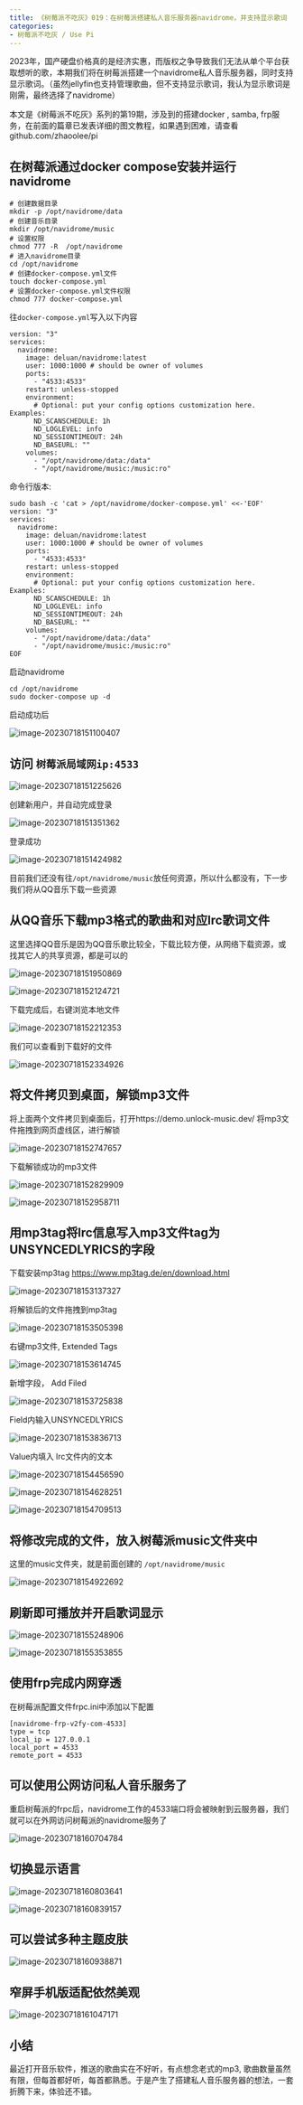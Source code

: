 ```yaml
---
title: 《树莓派不吃灰》019：在树莓派搭建私人音乐服务器navidrome，并支持显示歌词
categories:
- 树莓派不吃灰 / Use Pi
---
```


2023年，国产硬盘价格真的是经济实惠，而版权之争导致我们无法从单个平台获取想听的歌，本期我们将在树莓派搭建一个navidrome私人音乐服务器，同时支持显示歌词。（虽然jellyfin也支持管理歌曲，但不支持显示歌词，我认为显示歌词是刚需，最终选择了navidrome）



本文是《树莓派不吃灰》系列的第19期，涉及到的搭建docker , samba, frp服务，在前面的篇章已发表详细的图文教程，如果遇到困难，请查看 github.com/zhaoolee/pi




## 在树莓派通过docker compose安装并运行navidrome


```
# 创建数据目录
mkdir -p /opt/navidrome/data
# 创建音乐目录
mkdir /opt/navidrome/music
# 设置权限
chmod 777 -R  /opt/navidrome
# 进入navidrome目录
cd /opt/navidrome
# 创建docker-compose.yml文件
touch docker-compose.yml
# 设置docker-compose.yml文件权限 
chmod 777 docker-compose.yml
```

往`docker-compose.yml`写入以下内容




```
version: "3"
services:
  navidrome:
    image: deluan/navidrome:latest
    user: 1000:1000 # should be owner of volumes
    ports:
      - "4533:4533"
    restart: unless-stopped
    environment:
      # Optional: put your config options customization here. Examples:
      ND_SCANSCHEDULE: 1h
      ND_LOGLEVEL: info  
      ND_SESSIONTIMEOUT: 24h
      ND_BASEURL: ""
    volumes:
      - "/opt/navidrome/data:/data"
      - "/opt/navidrome/music:/music:ro"
```

命令行版本:


```
sudo bash -c 'cat > /opt/navidrome/docker-compose.yml' <<-'EOF'
version: "3"
services:
  navidrome:
    image: deluan/navidrome:latest
    user: 1000:1000 # should be owner of volumes
    ports:
      - "4533:4533"
    restart: unless-stopped
    environment:
      # Optional: put your config options customization here. Examples:
      ND_SCANSCHEDULE: 1h
      ND_LOGLEVEL: info  
      ND_SESSIONTIMEOUT: 24h
      ND_BASEURL: ""
    volumes:
      - "/opt/navidrome/data:/data"
      - "/opt/navidrome/music:/music:ro"
EOF
```

启动navidrome



```
cd /opt/navidrome
sudo docker-compose up -d
```

启动成功后


![image-20230718151100407](https://cdn.fangyuanxiaozhan.com/assets/1689664261296xSkCpEAi.png)

## 访问 `树莓派局域网ip:4533` 


![image-20230718151225626](https://cdn.fangyuanxiaozhan.com/assets/1689664346395K4Jfa2dH.png)

创建新用户，并自动完成登录



![image-20230718151351362](https://cdn.fangyuanxiaozhan.com/assets/1689664431913Z6hkQpfC.png)


登录成功



![image-20230718151424982](https://cdn.fangyuanxiaozhan.com/assets/1689664465563H45nE2Dw.png)



目前我们还没有往`/opt/navidrome/music`放任何资源，所以什么都没有，下一步我们将从QQ音乐下载一些资源




## 从QQ音乐下载mp3格式的歌曲和对应lrc歌词文件

这里选择QQ音乐是因为QQ音乐歌比较全，下载比较方便，从网络下载资源，或找其它人的共享资源，都是可以的



![image-20230718151950869](https://cdn.fangyuanxiaozhan.com/assets/1689664791347JExkSYRp.png)



![image-20230718152124721](https://cdn.fangyuanxiaozhan.com/assets/1689664885073BQBS80hA.png)



下载完成后，右键浏览本地文件




![image-20230718152212353](https://cdn.fangyuanxiaozhan.com/assets/1689664932744Ztz0Yj3t.png)

我们可以查看到下载好的文件


![image-20230718152334926](https://cdn.fangyuanxiaozhan.com/assets/1689665015377cMwT1xP4.png)



## 将文件拷贝到桌面，解锁mp3文件

将上面两个文件拷贝到桌面后，打开https://demo.unlock-music.dev/ 将mp3文件拖拽到网页虚线区，进行解锁



![image-20230718152747657](https://cdn.fangyuanxiaozhan.com/assets/1689665268130aAh1JCZ7.png)

下载解锁成功的mp3文件



![image-20230718152829909](https://cdn.fangyuanxiaozhan.com/assets/1689665310281c8MK3aSz.png)





![image-20230718152958711](https://cdn.fangyuanxiaozhan.com/assets/1689665399194HKH3EHiS.png)





## 用mp3tag将lrc信息写入mp3文件tag为UNSYNCEDLYRICS的字段

下载安装mp3tag  https://www.mp3tag.de/en/download.html


![image-20230718153137327](https://cdn.fangyuanxiaozhan.com/assets/1689665497704bxAnDMJN.png)

将解锁后的文件拖拽到mp3tag


![image-20230718153505398](https://cdn.fangyuanxiaozhan.com/assets/1689665705816ERer4R0k.png)

右键mp3文件, Extended Tags



![image-20230718153614745](https://cdn.fangyuanxiaozhan.com/assets/1689665775469NHGKhsJJ.png)

新增字段， Add Filed



![image-20230718153725838](https://cdn.fangyuanxiaozhan.com/assets/1689665846385SzNk6K8K.png)

Field内输入UNSYNCEDLYRICS



![image-20230718153836713](https://cdn.fangyuanxiaozhan.com/assets/16896659171708SsGmMNb.png)

Value内填入 lrc文件内的文本


![image-20230718154456590](https://cdn.fangyuanxiaozhan.com/assets/1689666297081MjXSQGAk.png)

![image-20230718154628251](https://cdn.fangyuanxiaozhan.com/assets/1689666388746ByeEP5yp.png)

![image-20230718154709513](https://cdn.fangyuanxiaozhan.com/assets/1689666429873fRdpabAA.png)
## 将修改完成的文件，放入树莓派music文件夹中

这里的music文件夹，就是前面创建的 `/opt/navidrome/music`



![image-20230718154922692](https://cdn.fangyuanxiaozhan.com/assets/1689666881500sXdwzhWr.png)

## 刷新即可播放并开启歌词显示

![image-20230718155248906](https://cdn.fangyuanxiaozhan.com/assets/16896667693237s7nCiwb.png)

![image-20230718155353855](https://cdn.fangyuanxiaozhan.com/assets/1689666834348YH2a0tG4.png)











## 使用frp完成内网穿透
在树莓派配置文件frpc.ini中添加以下配置

```
[navidrome-frp-v2fy-com-4533]
type = tcp
local_ip = 127.0.0.1
local_port = 4533
remote_port = 4533
```


## 可以使用公网访问私人音乐服务了

重启树莓派的frpc后，navidrome工作的4533端口将会被映射到云服务器，我们就可以在外网访问树莓派的navidrome服务了

![image-20230718160704784](https://cdn.fangyuanxiaozhan.com/assets/16896676254810Yfk2Ki7.png)



## 切换显示语言



![image-20230718160803641](https://cdn.fangyuanxiaozhan.com/assets/1689667684194EXjXKJnP.png)



![image-20230718160839157](https://cdn.fangyuanxiaozhan.com/assets/1689667719659dyDANdDj.png)





## 可以尝试多种主题皮肤



![image-20230718160938871](https://cdn.fangyuanxiaozhan.com/assets/16896677793876MbbyRQN.png)



## 窄屏手机版适配依然美观


![image-20230718161047171](https://cdn.fangyuanxiaozhan.com/assets/16896678477030TDjEmPx.png)





## 小结

最近打开音乐软件，推送的歌曲实在不好听，有点想念老式的mp3, 歌曲数量虽然有限，但每首都好听，每首都熟悉。于是产生了搭建私人音乐服务器的想法，一套折腾下来，体验还不错。

